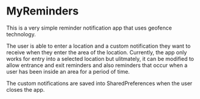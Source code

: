 # MyReminders

This is a very simple reminder notification app that uses geofence technology.  

The user is able to enter a location and a custom notification they want to receive when they enter the area of the location.  Currently, the app only works for entry into a selected location but ulitmately, it can be modified to allow entrance and exit reminders and also reminders that occur when a user has been inside an area for a period of time.

The custom notifications are saved into SharedPreferences when the user closes the app.
